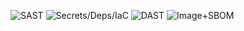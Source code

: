 ![SAST](https://img.shields.io/github/actions/workflow/status/shortontech/secure-ci-pipeline-demo/sast.yml?label=SAST)
![Secrets/Deps/IaC](https://img.shields.io/github/actions/workflow/status/shortontech/secure-ci-pipeline-demo/secrets-deps-iac.yml?label=Secrets%2FDeps%2FIaC)
![DAST](https://img.shields.io/github/actions/workflow/status/shortontech/secure-ci-pipeline-demo/dast.yml?label=DAST)
![Image+SBOM](https://img.shields.io/github/actions/workflow/status/shortontech/secure-ci-pipeline-demo/image-sbom.yml?label=Image%20%2B%20SBOM)